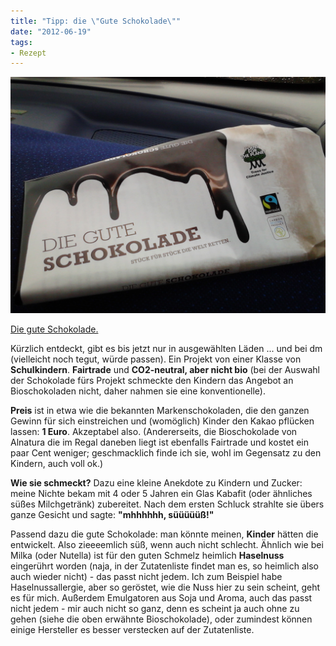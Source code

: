 ```yaml
---
title: "Tipp: die \"Gute Schokolade\""
date: "2012-06-19" 
tags:
- Rezept
---
```


[![](images/img_20120616_174918.jpg "Die gute Schokolade")](http://apfeleimer.wordpress.com/2012/06/19/tipp-die-gute-schokolade/img_20120616_174918/)

[Die gute Schokolade.](http://www.plant-for-the-planet.org/de/node/774 "die gute Schokolade-Homepage")

Kürzlich entdeckt, gibt es bis jetzt nur in ausgewählten Läden ... und bei dm (vielleicht noch tegut, würde passen). Ein Projekt von einer Klasse von **Schulkindern**. **Fairtrade** und **CO2-neutral, aber nicht bio** (bei der Auswahl der Schokolade fürs Projekt schmeckte den Kindern das Angebot an Bioschokoladen nicht, daher nahmen sie eine konventionelle).

**Preis** ist in etwa wie die bekannten Markenschokoladen, die den ganzen Gewinn für sich einstreichen und (womöglich) Kinder den Kakao pflücken lassen: **1 Euro**. Akzeptabel also. (Andererseits, die Bioschokolade von Alnatura die im Regal daneben liegt ist ebenfalls Fairtrade und kostet ein paar Cent weniger; geschmacklich finde ich sie, wohl im Gegensatz zu den Kindern, auch voll ok.)

**Wie sie schmeckt?** Dazu eine kleine Anekdote zu Kindern und Zucker: meine Nichte bekam mit 4 oder 5 Jahren ein Glas Kabafit (oder ähnliches süßes Milchgetränk) zubereitet. Nach dem ersten Schluck strahlte sie übers ganze Gesicht und sagte: **"mhhhhhh, süüüüüß!"**

Passend dazu die gute Schokolade: man könnte meinen, **Kinder** hätten die entwickelt. Also zieeeemlich süß, wenn auch nicht schlecht. Ähnlich wie bei Milka (oder Nutella) ist für den guten Schmelz heimlich **Haselnuss** eingerührt worden (naja, in der Zutatenliste findet man es, so heimlich also auch wieder nicht) - das passt nicht jedem. Ich zum Beispiel habe Haselnussallergie, aber so geröstet, wie die Nuss hier zu sein scheint, geht es für mich. Außerdem Emulgatoren aus Soja und Aroma, auch das passt nicht jedem - mir auch nicht so ganz, denn es scheint ja auch ohne zu gehen (siehe die oben erwähnte Bioschokolade), oder zumindest können einige Hersteller es besser verstecken auf der Zutatenliste.
